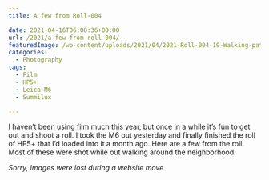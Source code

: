 ```yaml
---
title: A few from Roll-004

date: 2021-04-16T06:08:36+00:00
url: /2021/a-few-from-roll-004/
featuredImage: /wp-content/uploads/2021/04/2021-Roll-004-19-Walking-path.jpg
categories:
  - Photography
tags:
  - Film
  - HP5+
  - Leica M6
  - Summilux

---
```



I haven&#8217;t been using film much this year, but once in a while it&#8217;s fun to get out and shoot a roll. I took the M6 out yesterday and finally finished the roll of HP5+ that I&#8217;d loaded into it a month ago. Here are a few from the roll. Most of these were shot while out walking around the neighborhood.

_Sorry, images were lost during a website move_

